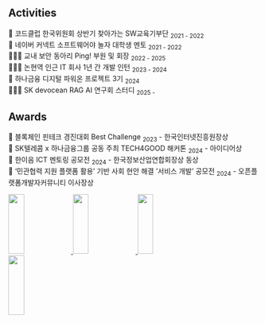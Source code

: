 ## Activities
🤖 코드클럽 한국위원회 상반기 찾아가는 SW교육기부단 <sub>2021 - 2022</sub> <BR>
🤖 네이버 커넥트 소프트웨어야 놀자 대학생 멘토 <sub>2021 - 2022</sub> <BR>
👩🏻‍💻 교내 보안 동아리 Ping! 부원 및 회장 <sub>2022 - 2025</sub> <BR>
👩🏻‍💻 논현역 인근 IT 회사 1년 간 개발 인턴 <sub>2023 - 2024</sub> <BR>
🏦 하나금융 디지털 파워온 프로젝트 3기 <sub>2024</sub> <BR>
👩🏻‍💻 SK devocean RAG AI 연구회 스터디  <sub>2025 -</sub> <BR>

## Awards
🥇 블록체인 핀테크 경진대회 Best Challenge <sub>2023</sub> - 한국인터넷진흥원장상 <BR>
🥇 SK텔레콤 x 하나금융그룹 공동 주최 TECH4GOOD 해커톤 <sub>2024</sub> - 아이디어상 <BR>
🥇 한이음 ICT 멘토링 공모전 <sub>2024</sub> - 한국정보산업연합회장상 동상 <BR>
🥇 ‘민관협력 지원 플랫폼 활용’ 기반 사회 현안 해결 ’서비스 개발’ 공모전 <sub>2024</sub> - 오픈플랫폼개발자커뮤니티 이사장상 <BR>

<a href="https://github.com/devxb/gitanimals">
  <img src="https://render.gitanimals.org/lines/al1kite?pet-id=736144423363855663" width="25%" height="120"/>
  <img src="https://render.gitanimals.org/lines/al1kite?pet-id=742047114313902394" width="25%" height="120"/>
  <img src="https://render.gitanimals.org/lines/al1kite?pet-id=734764365583809429" width="25%" height="120"/>
  <img src="https://render.gitanimals.org/lines/al1kite" width="25%" height="120"/>
  
</a>

  

